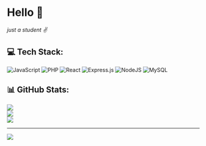 # Hello 👋
  _just a student ✌️_

  
## 💻 Tech Stack:
![JavaScript](https://img.shields.io/badge/javascript-%23323330.svg?style=for-the-badge&logo=javascript&logoColor=%23F7DF1E) ![PHP](https://img.shields.io/badge/php-%23777BB4.svg?style=for-the-badge&logo=php&logoColor=white) ![React](https://img.shields.io/badge/react-%2320232a.svg?style=for-the-badge&logo=react&logoColor=%2361DAFB) ![Express.js](https://img.shields.io/badge/express.js-%23404d59.svg?style=for-the-badge&logo=express&logoColor=%2361DAFB) ![NodeJS](https://img.shields.io/badge/node.js-6DA55F?style=for-the-badge&logo=node.js&logoColor=white) ![MySQL](https://img.shields.io/badge/mysql-4479A1.svg?style=for-the-badge&logo=mysql&logoColor=white)
## 📊 GitHub Stats:
![](https://github-readme-stats.vercel.app/api?username=which-Me&theme=dracula&hide_border=false&include_all_commits=false&count_private=false)<br/>
![](https://nirzak-streak-stats.vercel.app/?user=which-Me&theme=dracula&hide_border=false)<br/>
![](https://github-readme-stats.vercel.app/api/top-langs/?username=which-Me&theme=dracula&hide_border=false&include_all_commits=false&count_private=false&layout=compact)

---
[![](https://visitcount.itsvg.in/api?id=which-Me&icon=0&color=0)](https://visitcount.itsvg.in)

<!-- Proudly created with GPRM ( https://gprm.itsvg.in ) -->

